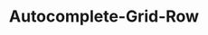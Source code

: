 ---
layout: pattern-lyne.njk
tags: 
    - lyne_de
    - lyne_components_autocomplete_grid_row_de
    - lyne_components_autocomplete_grid_children_de
    - is_in_folder_de
key: autocomplete-grid-row-lyne_de
title: Autocomplete-Grid-Row
parent: autocomplete-folder-lyne_de
keywords: autocomplete-grid-row
order: 30
---
